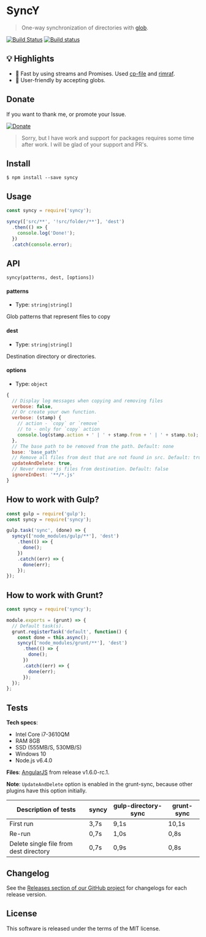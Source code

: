 # SyncY

> One-way synchronization of directories with [glob](https://github.com/isaacs/node-glob).

[![Build Status](https://travis-ci.org/mrmlnc/syncy.svg?branch=master)](https://travis-ci.org/mrmlnc/syncy)
[![Build status](https://ci.appveyor.com/api/projects/status/wgoewjpky294okam?svg=true)](https://ci.appveyor.com/project/mrmlnc/syncy)

## :bulb: Highlights

  * :rocket: Fast by using streams and Promises. Used [cp-file](https://github.com/sindresorhus/cp-file) and [rimraf](https://github.com/isaacs/rimraf).
  * :beginner: User-friendly by accepting globs.

## Donate

If you want to thank me, or promote your Issue.

[![Donate](https://img.shields.io/badge/Donate-PayPal-green.svg)](https://paypal.me/mrmlnc)

> Sorry, but I have work and support for packages requires some time after work. I will be glad of your support and PR's.

## Install

```
$ npm install --save syncy
```

## Usage

```js
const syncy = require('syncy');

syncy(['src/**', '!src/folder/**'], 'dest')
  .then(() => {
    console.log('Done!');
  })
  .catch(console.error);
```

## API

```
syncy(patterns, dest, [options])
```

#### patterns

  * Type: `string|string[]`

Glob patterns that represent files to copy

#### dest

  * Type: `string|string[]`

Destination directory or directories.

#### options

  * Type: `object`

```js
{
  // Display log messages when copying and removing files
  verbose: false,
  // Or create your own function.
  verbose: (stamp) {
    // action - `copy` or `remove`
    // to - only for `copy` action
    console.log(stamp.action + ' | ' + stamp.from + ' | ' + stamp.to);
  },
  // The base path to be removed from the path. Default: none
  base: 'base_path'
  // Remove all files from dest that are not found in src. Default: true
  updateAndDelete: true,
  // Never remove js files from destination. Default: false
  ignoreInDest: '**/*.js'
}
```

## How to work with Gulp?

```js
const gulp = require('gulp');
const syncy = require('syncy');

gulp.task('sync', (done) => {
  syncy(['node_modules/gulp/**'], 'dest')
    .then(() => {
      done();
    })
    .catch((err) => {
      done(err);
    });
});
```

## How to work with Grunt?

```js
const syncy = require('syncy');

module.exports = (grunt) => {
  // Default task(s).
  grunt.registerTask('default', function() {
    const done = this.async();
    syncy(['node_modules/grunt/**'], 'dest')
      .then(() => {
        done();
      })
      .catch((err) => {
        done(err);
      });
  });
};
```

## Tests

**Tech specs**:

  * Intel Core i7-3610QM
  * RAM 8GB
  * SSD (555MB/S, 530MB/S)
  * Windows 10
  * Node.js v6.4.0

**Files**: [AngularJS](https://github.com/angular/angular.js/releases/tag/v1.6.0-rc.1) from release v1.6.0-rc.1.

**Note**: `UpdateAndDelete` option is enabled in the grunt-sync, because other plugins have this option initially.

| Description of tests                                 | syncy | gulp-directory-sync | grunt-sync |
|------------------------------------------------------|-------|---------------------|------------|
| First run                                            | 3,7s  | 9,1s                | 10,1s      |
| Re-run                                               | 0,7s  | 1,0s                | 0,8s       |
| Delete single file from dest directory               | 0,7s  | 0,9s                | 0,8s       |


## Changelog

See the [Releases section of our GitHub project](https://github.com/mrmlnc/syncy/releases) for changelogs for each release version.

## License

This software is released under the terms of the MIT license.
